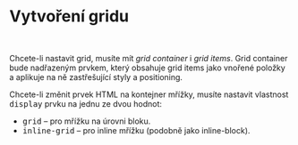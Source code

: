 # Vytvoření gridu

<br>

Chcete-li nastavit grid, musíte mít <span class="text-yellow-600">*grid container*</span> i <span class="text-yellow-600">*grid items*</span>. Grid container bude nadřazeným prvkem, který obsahuje grid items jako vnořené položky a aplikuje na ně zastřešující styly a positioning.

Chcete-li změnit prvek HTML na kontejner mřížky, musíte nastavit vlastnost <kbd>display</kbd> prvku na jednu ze dvou hodnot:

- <kbd>grid</kbd> – pro mřížku na úrovni bloku.
- <kbd>inline-grid</kbd> – pro inline mřížku (podobně jako inline-block).